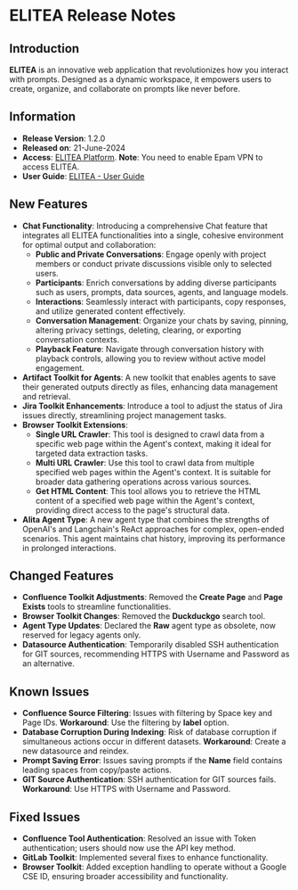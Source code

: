 # ELITEA Release Notes

## Introduction

**ELITEA** is an innovative web application that revolutionizes how you interact with prompts. Designed as a dynamic workspace, it empowers users to create, organize, and collaborate on prompts like never before.

## Information

* **Release Version**: 1.2.0
* **Released on**: 21-June-2024
* **Access**: [ELITEA Platform](https://alita.lab.epam.com). **Note**: You need to enable Epam VPN to access ELITEA.
* **User Guide**: [ELITEA - User Guide](../../home/introduction.md) 

## New Features

* **Chat Functionality**: Introducing a comprehensive Chat feature that integrates all ELITEA functionalities into a single, cohesive environment for optimal output and collaboration:
    * **Public and Private Conversations**: Engage openly with project members or conduct private discussions visible only to selected users.
    * **Participants**: Enrich conversations by adding diverse participants such as users, prompts, data sources, agents, and language models.
    * **Interactions**: Seamlessly interact with participants, copy responses, and utilize generated content effectively.
    * **Conversation Management**: Organize your chats by saving, pinning, altering privacy settings, deleting, clearing, or exporting conversation contexts.
    * **Playback Feature**: Navigate through conversation history with playback controls, allowing you to review without active model engagement.
* **Artifact Toolkit for Agents**: A new toolkit that enables agents to save their generated outputs directly as files, enhancing data management and retrieval.
* **Jira Toolkit Enhancements**: Introduce a tool to adjust the status of Jira issues directly, streamlining project management tasks.
* **Browser Toolkit Extensions**:
    * **Single URL Crawler**: This tool is designed to crawl data from a specific web page within the Agent's context, making it ideal for targeted data extraction tasks.
    * **Multi URL Crawler**: Use this tool to crawl data from multiple specified web pages within the Agent's context. It is suitable for broader data gathering operations across various sources.
    * **Get HTML Content**: This tool allows you to retrieve the HTML content of a specified web page within the Agent's context, providing direct access to the page's structural data.
* **Alita Agent Type**: A new agent type that combines the strengths of OpenAI's and Langchain's ReAct approaches for complex, open-ended scenarios. This agent maintains chat history, improving its performance in prolonged interactions.

## Changed Features

* **Confluence Toolkit Adjustments**: Removed the **Create Page** and **Page Exists** tools to streamline functionalities.
* **Browser Toolkit Changes**: Removed the **Duckduckgo** search tool.
* **Agent Type Updates**: Declared the **Raw** agent type as obsolete, now reserved for legacy agents only.
* **Datasource Authentication**: Temporarily disabled SSH authentication for GIT sources, recommending HTTPS with Username and Password as an alternative.

## Known Issues

* **Confluence Source Filtering**: Issues with filtering by Space key and Page IDs. **Workaround**: Use the filtering by **label** option.
* **Database Corruption During Indexing**: Risk of database corruption if simultaneous actions occur in different datasets. **Workaround**: Create a new datasource and reindex.
* **Prompt Saving Error**: Issues saving prompts if the **Name** field contains leading spaces from copy/paste actions.
* **GIT Source Authentication**: SSH authentication for GIT sources fails. **Workaround**: Use HTTPS with Username and Password.


## Fixed Issues

* **Confluence Tool Authentication**: Resolved an issue with Token authentication; users should now use the API key method.
* **GitLab Toolkit**: Implemented several fixes to enhance functionality.
* **Browser Toolkit**: Added exception handling to operate without a Google CSE ID, ensuring broader accessibility and functionality.
